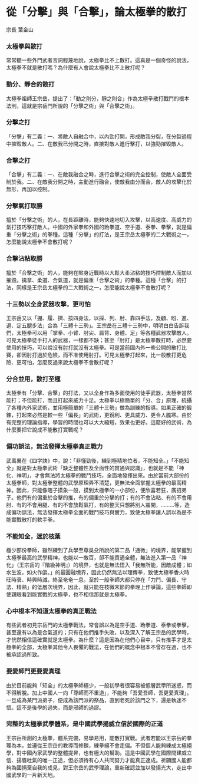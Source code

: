# 從「分擊」與「合擊」，論太極拳的散打

宗長
葉金山

### 太極拳與散打

常常聽一些外門武者言詞輕蔑地說，太極拳比不上散打。這真是一個奇怪的說法，太極拳不就是散打嗎？為什麼有人會說太極拳比不上散打呢？

### 動分、靜合的散打
太極拳祖師王宗岳，提出了：「動之則分，靜之則合」作為太極拳散打戰鬥的根本法則，這就是宗岳門所說的「分擊之術」與「合擊之術」。

### 分擊之打
「分擊」有二義：一、將敵人自融合中，以內勁打開，形成敵我分裂，在分裂過程中摧毀敵人。二、在敵我已分開之時，直接對敵人進行擊打，以強勁摧毀敵人。

### 合擊之打
「合擊」有二義：一、在敵我融合之時，進行合擊之術的完全控制，使敵人全面受制於我。二、在敵我分開之時，主動進行融合，使敵我由分而合，敵人的攻擊化於無形，再加以控制。

### 分擊氣打取勝
擅於「分擊之術」的人，在長距離時，能夠快速地切入攻擊，以高速度、高威力的氣打技巧擊打敵人。中國的外家拳和外國的跆拳道、空手道、泰拳、拳擊，就是偏重「分擊之術」的拳種，這種「分擊」的打法，是王宗岳太極拳的二大戰術之一，怎麼能說太極拳不會散打呢？

### 合擊沾粘取勝
擅於「合擊之術」的人，能夠在貼身近戰時以大鬆大柔沾粘的技巧控制敵人而加以摧毀。擒拿、柔道、合氣道，就是偏重「合擊之術」的拳種。這種「合擊」的打法，同樣是王宗岳太極拳的二大戰術之一，怎麼能說太極拳不會散打呢？

### 十三勢以全身武器攻擊，更可怕
王宗岳又以「掤、履、擠、按四身法，以採、列、肘、靠四手法，及顧、盼、進、退、定五腿步法」合為「三體十三勢」。王宗岳在三體十三勢中，明明白白告訴我們，太極拳可以用「掌拳、小臂、肘尖、肩背、身體、足」等各種武器攻擊敵人。可見太極拳徒手打人的武器，一樣都不缺；甚至「肘打」是太極拳散打時，必然要使用的技巧，可以說沒有肘打就沒有太極拳。可是當前國內外一些公開的散打比賽，卻因肘打過於危險，而不准使用肘打。可見太極拳打起來，比一般散打更危險、更可怕，怎麼反過來說太極拳不會散打呢？

### 分合並用，散打至極
太極拳有「分擊、合擊」的打法，又以全身作為多面使用的徒手武器，太極拳當然能打；不但能打，而且打起來威力十足。太極拳以極簡單的「分、合」原理，統攝了各種內外家武術，並用極簡單的「三體十三勢」做為訓練的指導。如果正確的鍛鍊，打起來必然是較一些「偏長」的武術，更銳利、更具威力、更令人膽寒。由於有完整的理論指導，學習的時間也可以大大縮短，效果也更好。這麼好的武術，為什麼要把它說成不能散打實戰呢？

### 偏功誤法，無法發揮太極拳真正戰力
武禹襄在《四字訣》中，說：「非懂勁後，練到極精地位者，不能知全。」「不能知全」就是對太極拳武術「缺乏整體性及全面性的貫通與認識」，也就是不能「神化、神明」，才會無法將太極拳的戰鬥技巧，全面地發揮出來。由於當前大部份的太極拳師，對太極拳整體的武學原理弄不清楚，更無法全面掌握太極拳的最高精神。因此，只能像瞎子摸象一般，摸到太極拳的一小部份，便欣喜若狂，廣招弟子。他們有的偏重於合擊的推，有的偏重於分擊的打；有的不會沾粘、有的不會用肘、有的不會用腿、有的不會放鬆氣打，有的整天只想將別人震開，………等，造成偏功誤法，無法發揮太極拳全面的戰鬥技巧與實力，致使太極拳讓人誤以為是不能實戰散打的軟手拳。

### 不能知全，迷於枝葉
極少部份拳師，雖然練到了兵學至尊吳殳所說的第二品「通微」的境界，能掌握到太極拳最高的武學精神，也能以一敵百，卻不能貫通全體，無法進入第一品「神化」（王宗岳的『階級神明』）的境界，也就是無法悟入「我無所能，因敵成體；如水生波，如火作燄。」的最圓融境界，因此仍然無法以理傳拳，致使太極拳香火時旺時衰、時興時滅，終至奄奄一息。至於一般拳師大都只停在「力鬥、偏長、守法、精熟」的低層次境界，因此，就只能在枝微末節的拳理上作爭論，這些拳師即使親眼看到能實戰的太極拳，也不相信那就是太極拳。

### 心中根本不知道太極拳的真正戰法
有些武者初見宗岳門的太極拳戰法，常會誤以為是空手道、跆拳道、泰拳或拳擊，甚至還有以為是合氣道的；只有在他們推手失敗，以及深入了解王宗岳的武學時，才恍然相信這確實就是太極拳。為什麼？這是因為在他們心目中，只有推手才是太極拳的全部，太極拳其他令人畏懼的戰法，在他們的概念中根本不曾存在過，也不被承認過所致。

### 要愛師門更要愛真理
由於目前能夠「知全」的太極拳師極少，一般初學者很容易被低層武學所迷惑，而不得解脫。加上中國人一向「尊師而不重道」，不能夠「吾愛吾師，吾更愛真理」。一旦成為某門派弟子，便成為該門派的祭品，直到老死於該門之下，還是執迷不悟。這不是後學的過失，而是邪師的過謬。

### 完整的太極拳武學體系，是中國武學揚威立信於國際的正道
王宗岳所創的太極拳，體系完備，易學易用，能散打實戰。武者若能以王宗岳的拳理為本，並遵從王宗岳的教導而修鍊，練拳絕不會走偏。不但個人能夠練成太極絕學，對中國內家武學的整體提昇，也有極大的幫助。這是中國武學在國際間建威立信、揚眉吐氣的唯一正途，但必須待有心人共同努力才能真正達成。祈願國人能都夠為國捐棄自我的成見，對王宗岳的武學理論，重新確認並加以發揚光大，走出中國武學的一片新天地。